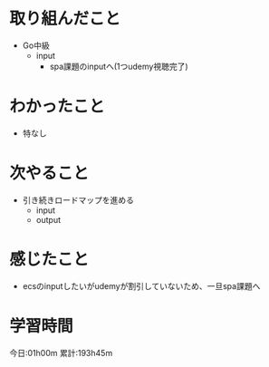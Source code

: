 # 取り組んだこと
  - Go中級
    - input
      - spa課題のinputへ(1つudemy視聴完了)


# わかったこと
  - 特なし

# 次やること
  - 引き続きロードマップを進める
    - input
    - output

# 感じたこと
 - ecsのinputしたいがudemyが割引していないため、一旦spa課題へ

# 学習時間
今日:01h00m
累計:193h45m
